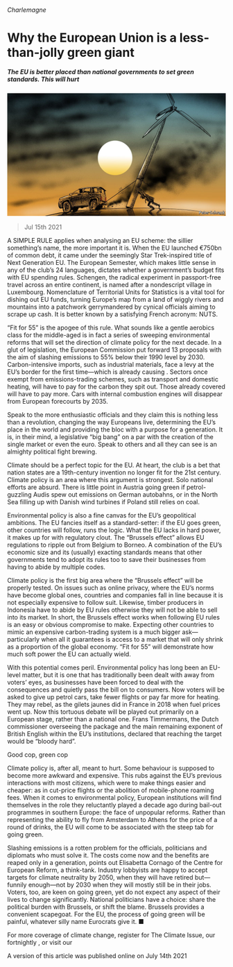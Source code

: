 ###### Charlemagne

# Why the European Union is a less-than-jolly green giant 

##### The EU is better placed than national governments to set green standards. This will hurt 

![image](images/20210717_EUD000.jpg) 

> Jul 15th 2021 

A SIMPLE RULE applies when analysing an EU scheme: the sillier something’s name, the more important it is. When the EU launched €750bn of common debt, it came under the seemingly Star Trek-inspired title of Next Generation EU. The European Semester, which makes little sense in any of the club’s 24 languages, dictates whether a government’s budget fits with EU spending rules. Schengen, the radical experiment in passport-free travel across an entire continent, is named after a nondescript village in Luxembourg. Nomenclature of Territorial Units for Statistics is a vital tool for dishing out EU funds, turning Europe’s map from a land of wiggly rivers and mountains into a patchwork gerrymandered by cynical officials aiming to scrape up cash. It is better known by a satisfying French acronym: NUTS.

“Fit for 55” is the apogee of this rule. What sounds like a gentle aerobics class for the middle-aged is in fact a series of sweeping environmental reforms that will set the direction of climate policy for the next decade. In a glut of legislation, the European Commission put forward 13 proposals with the aim of slashing emissions to 55% below their 1990 level by 2030. Carbon-intensive imports, such as industrial materials, face a levy at the EU’s border for the first time—which is already causing . Sectors once exempt from emissions-trading schemes, such as transport and domestic heating, will have to pay for the carbon they spit out. Those already covered will have to pay more. Cars with internal combustion engines will disappear from European forecourts by 2035.


Speak to the more enthusiastic officials and they claim this is nothing less than a revolution, changing the way Europeans live, determining the EU’s place in the world and providing the bloc with a purpose for a generation. It is, in their mind, a legislative “big bang” on a par with the creation of the single market or even the euro. Speak to others and all they can see is an almighty political fight brewing.

Climate should be a perfect topic for the EU. At heart, the club is a bet that nation states are a 19th-century invention no longer fit for the 21st century. Climate policy is an area where this argument is strongest. Solo national efforts are absurd. There is little point in Austria going green if petrol-guzzling Audis spew out emissions on German autobahns, or in the North Sea filling up with Danish wind turbines if Poland still relies on coal.

Environmental policy is also a fine canvas for the EU’s geopolitical ambitions. The EU fancies itself as a standard-setter: if the EU goes green, other countries will follow, runs the logic. What the EU lacks in hard power, it makes up for with regulatory clout. The “Brussels effect” allows EU regulations to ripple out from Belgium to Borneo. A combination of the EU’s economic size and its (usually) exacting standards means that other governments tend to adopt its rules too to save their businesses from having to abide by multiple codes.

Climate policy is the first big area where the “Brussels effect” will be properly tested. On issues such as online privacy, where the EU’s norms have become global ones, countries and companies fall in line because it is not especially expensive to follow suit. Likewise, timber producers in Indonesia have to abide by EU rules otherwise they will not be able to sell into its market. In short, the Brussels effect works when following EU rules is an easy or obvious compromise to make. Expecting other countries to mimic an expensive carbon-trading system is a much bigger ask—particularly when all it guarantees is access to a market that will only shrink as a proportion of the global economy. “Fit for 55” will demonstrate how much soft power the EU can actually wield.

With this potential comes peril. Environmental policy has long been an EU-level matter, but it is one that has traditionally been dealt with away from voters’ eyes, as businesses have been forced to deal with the consequences and quietly pass the bill on to consumers. Now voters will be asked to give up petrol cars, take fewer flights or pay far more for heating. They may rebel, as the gilets jaunes did in France in 2018 when fuel prices went up. Now this tortuous debate will be played out primarily on a European stage, rather than a national one. Frans Timmermans, the Dutch commissioner overseeing the package and the main remaining exponent of British English within the EU’s institutions, declared that reaching the target would be “bloody hard”.

Good cop, green cop

Climate policy is, after all, meant to hurt. Some behaviour is supposed to become more awkward and expensive. This rubs against the EU’s previous interactions with most citizens, which were to make things easier and cheaper: as in cut-price flights or the abolition of mobile-phone roaming fees. When it comes to environmental policy, European institutions will find themselves in the role they reluctantly played a decade ago during bail-out programmes in southern Europe: the face of unpopular reforms. Rather than representing the ability to fly from Amsterdam to Athens for the price of a round of drinks, the EU will come to be associated with the steep tab for going green.

Slashing emissions is a rotten problem for the officials, politicians and diplomats who must solve it. The costs come now and the benefits are reaped only in a generation, points out Elisabetta Cornago of the Centre for European Reform, a think-tank. Industry lobbyists are happy to accept targets for climate neutrality by 2050, when they will have retired but—funnily enough—not by 2030 when they will mostly still be in their jobs. Voters, too, are keen on going green, yet do not expect any aspect of their lives to change significantly. National politicians have a choice: share the political burden with Brussels, or shift the blame. Brussels provides a convenient scapegoat. For the EU, the process of going green will be painful, whatever silly name Eurocrats give it. ■

For more coverage of climate change, register for The Climate Issue, our fortnightly , or visit our 

A version of this article was published online on July 14th 2021

